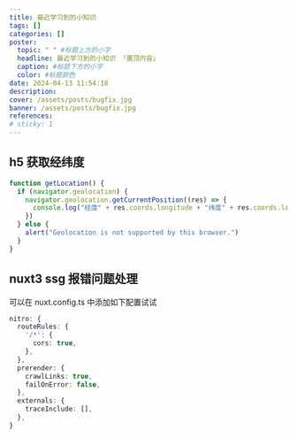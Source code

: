 ```yaml
---
title: 最近学习到的小知识
tags: []
categories: []
poster:
  topic: " " #标题上方的小字
  headline: 最近学习到的小知识 「置顶内容」
  caption: #标题下方的小字
  color: #标题颜色
date: 2024-04-13 11:54:18
description:
cover: /assets/posts/bugfix.jpg
banner: /assets/posts/bugfix.jpg
references:
# sticky: 1
---
```


## h5 获取经纬度

```javascript
function getLocation() {
  if (navigator.geolocation) {
    navigator.geolocation.getCurrentPosition((res) => {
      console.log("经度" + res.coords.longitude + "纬度" + res.coords.latitude)
    })
  } else {
    alert("Geolocation is not supported by this browser.")
  }
}
```

## nuxt3 ssg 报错问题处理

可以在 nuxt.config.ts 中添加如下配置试试

```ts
nitro: {
  routeRules: {
    '/*': {
      cors: true,
    },
  },
  prerender: {
    crawlLinks: true,
    failOnError: false,
  },
  externals: {
    traceInclude: [],
  },
}
```
